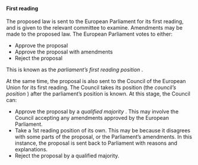 ####  First reading

The proposed law is sent to the European Parliament for its first reading, and
is given to the relevant committee to examine. Amendments may be made to the
proposed law. The European Parliament votes to either:

  * Approve the proposal 
  * Approve the proposal with amendments 
  * Reject the proposal 

This is known as the _parliament’s first reading position_ .

At the same time, the proposal is also sent to the Council of the European
Union for its first reading. The Council takes its position (the _council’s
position_ ) after the parliament’s position is known. At this stage, the
Council can:

  * Approve the proposal by a _qualified majority_ . This may involve the Council accepting any amendments approved by the European Parliament. 
  * Take a 1st reading position of its own. This may be because it disagrees with some parts of the proposal, or the Parliament’s amendments. In this instance, the proposal is sent back to Parliament with reasons and explanations. 
  * Reject the proposal by a qualified majority. 
